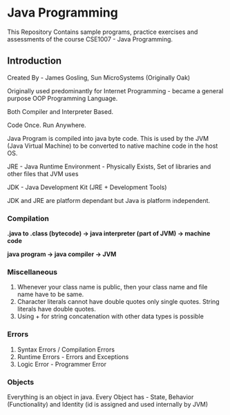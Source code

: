 # Java Programming

This Repository Contains sample programs, practice exercises and assessments of the course CSE1007 - Java Programming.

## Introduction


Created By - James Gosling, Sun MicroSystems (Originally Oak)

Originally used predominantly for Internet Programming - became a general purpose OOP Programming Language.

Both Compiler and Interpreter Based.

Code Once. Run Anywhere. 

Java Program is compiled into java byte code. This is used by the JVM (Java Virtual Machine) to be converted to native machine code in the host OS.

JRE - Java Runtime Environment - Physically Exists, Set of libraries and other files that JVM uses

JDK - Java Development Kit (JRE + Development Tools)

JDK and JRE are platform dependant but Java is platform independent.


### Compilation

**.java to .class (bytecode) -> java interpreter (part of JVM) -> machine code**

**java program -> java compiler -> JVM**


### Miscellaneous

1. Whenever your class name is public, then your class name and file name have to be same.
2. Character literals cannot have double quotes only single quotes. String literals have double quotes.
3. Using + for string concatenation with other data types is possible


### Errors

1. Syntax Errors / Compilation Errors
2. Runtime Errors - Errors and Exceptions
3. Logic Error - Programmer Error

### Objects

Everything is an object in java. Every Object has - State, Behavior (Functionality) and Identity (id is assigned and used internally by JVM)
